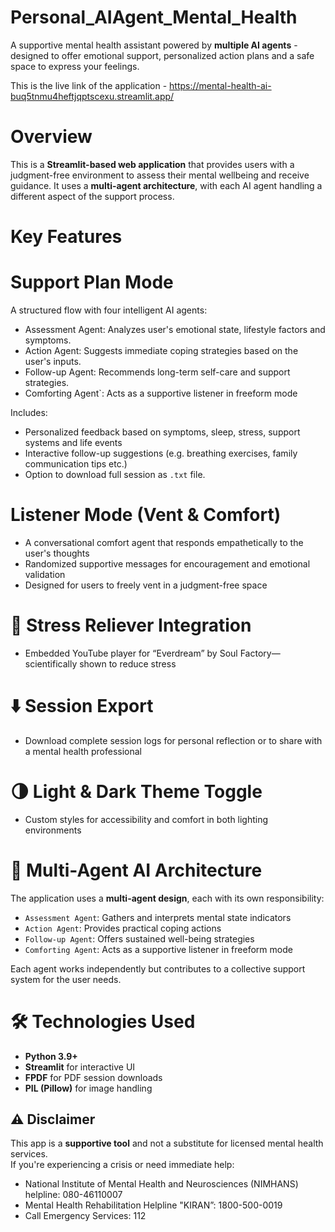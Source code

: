 # Personal_AIAgent_Mental_Health
A supportive mental health assistant powered by **multiple AI agents** - designed to offer emotional support, personalized action plans and a safe space to express your feelings.

This is the live link of the application - https://mental-health-ai-buq5tnmu4heftjqptscexu.streamlit.app/ 
# Overview
This is a **Streamlit-based web application** that provides users with a judgment-free environment to assess their mental wellbeing and receive guidance. 
It uses a **multi-agent architecture**, with each AI agent handling a different aspect of the support process.

# Key Features

# Support Plan Mode
A structured flow with four intelligent AI agents:
- Assessment Agent: Analyzes user's emotional state, lifestyle factors and symptoms.
- Action Agent: Suggests immediate coping strategies based on the user's inputs.
- Follow-up Agent: Recommends long-term self-care and support strategies.
- Comforting Agent`: Acts as a supportive listener in freeform mode

Includes:
- Personalized feedback based on symptoms, sleep, stress, support systems and life events
- Interactive follow-up suggestions (e.g. breathing exercises, family communication tips etc.)
- Option to download full session as `.txt` file.

# Listener Mode (Vent & Comfort)
- A conversational comfort agent that responds empathetically to the user's thoughts
- Randomized supportive messages for encouragement and emotional validation
- Designed for users to freely vent in a judgment-free space

# 🎵 Stress Reliever Integration
- Embedded YouTube player for “Everdream” by  Soul Factory—scientifically shown to reduce stress

# ⬇️ Session Export
- Download complete session logs for personal reflection or to share with a mental health professional

# 🌗 Light & Dark Theme Toggle
- Custom styles for accessibility and comfort in both lighting environments

# 🧠 Multi-Agent AI Architecture

The application uses a **multi-agent design**, each with its own responsibility:
- `Assessment Agent`: Gathers and interprets mental state indicators
- `Action Agent`: Provides practical coping actions
- `Follow-up Agent`: Offers sustained well-being strategies
- `Comforting Agent`: Acts as a supportive listener in freeform mode

Each agent works independently but contributes to a collective support system for the user needs.

# 🛠️ Technologies Used
- **Python 3.9+**
- **Streamlit** for interactive UI
- **FPDF** for PDF session downloads
- **PIL (Pillow)** for image handling

## ⚠️ Disclaimer
This app is a **supportive tool** and not a substitute for licensed mental health services.  
If you're experiencing a crisis or need immediate help:
- National Institute of Mental Health and Neurosciences (NIMHANS) helpline: 080-46110007
- Mental Health Rehabilitation Helpline "KIRAN”: 1800-500-0019
- Call Emergency Services: 112
